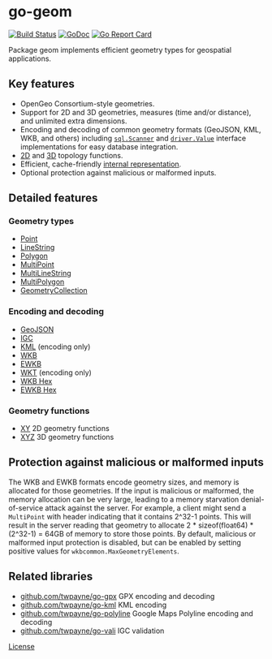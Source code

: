 # go-geom

[![Build Status](https://travis-ci.org/twpayne/go-geom.svg?branch=master)](https://travis-ci.org/twpayne/go-geom)
[![GoDoc](https://godoc.org/github.com/twpayne/go-geom?status.svg)](https://godoc.org/github.com/twpayne/go-geom)
[![Go Report Card](https://goreportcard.com/badge/github.com/twpayne/go-geom)](https://goreportcard.com/report/github.com/twpayne/go-geom)

Package geom implements efficient geometry types for geospatial applications.

## Key features

 * OpenGeo Consortium-style geometries.
 * Support for 2D and 3D geometries, measures (time and/or distance), and
   unlimited extra dimensions.
 * Encoding and decoding of common geometry formats (GeoJSON, KML, WKB, and
   others) including [`sql.Scanner`](https://godoc.org/database/sql#Scanner)
   and [`driver.Value`](https://godoc.org/database/sql/driver#Value) interface
   implementations for easy database integration.
 * [2D](https://godoc.org/github.com/twpayne/go-geom/xy) and
   [3D](https://godoc.org/github.com/twpayne/go-geom/xyz) topology functions.
 * Efficient, cache-friendly [internal representation](INTERNALS.md).
 * Optional protection against malicious or malformed inputs.

## Detailed features

### Geometry types

 * [Point](https://godoc.org/github.com/twpayne/go-geom#Point)
 * [LineString](https://godoc.org/github.com/twpayne/go-geom#LineString)
 * [Polygon](https://godoc.org/github.com/twpayne/go-geom#Polygon)
 * [MultiPoint](https://godoc.org/github.com/twpayne/go-geom#MultiPoint)
 * [MultiLineString](https://godoc.org/github.com/twpayne/go-geom#MultiLineString)
 * [MultiPolygon](https://godoc.org/github.com/twpayne/go-geom#MultiPolygon)
 * [GeometryCollection](https://godoc.org/github.com/twpayne/go-geom#GeometryCollection)

### Encoding and decoding

 * [GeoJSON](https://godoc.org/github.com/twpayne/go-geom/encoding/geojson)
 * [IGC](https://godoc.org/github.com/twpayne/go-geom/encoding/igc)
 * [KML](https://godoc.org/github.com/twpayne/go-geom/encoding/kml) (encoding only)
 * [WKB](https://godoc.org/github.com/twpayne/go-geom/encoding/wkb)
 * [EWKB](https://godoc.org/github.com/twpayne/go-geom/encoding/ewkb)
 * [WKT](https://godoc.org/github.com/twpayne/go-geom/encoding/wkt) (encoding only)
 * [WKB Hex](https://godoc.org/github.com/twpayne/go-geom/encoding/wkbhex)
 * [EWKB Hex](https://godoc.org/github.com/twpayne/go-geom/encoding/ewkbhex)

### Geometry functions

 * [XY](https://godoc.org/github.com/twpayne/go-geom/xy) 2D geometry functions
 * [XYZ](https://godoc.org/github.com/twpayne/go-geom/xyz) 3D geometry functions

## Protection against malicious or malformed inputs

The WKB and EWKB formats encode geometry sizes, and memory is allocated for
those geometries. If the input is malicious or malformed, the memory allocation
can be very large, leading to a memory starvation denial-of-service attack
against the server. For example, a client might send a `MultiPoint` with header
indicating that it contains 2^32-1 points. This will result in the server
reading that geometry to allocate 2 * sizeof(float64) * (2^32-1) = 64GB of
memory to store those points. By default, malicious or malformed input
protection is disabled, but can be enabled by setting positive values for
`wkbcommon.MaxGeometryElements`.

## Related libraries

 * [github.com/twpayne/go-gpx](https://github.com/twpayne/go-gpx) GPX encoding and decoding
 * [github.com/twpayne/go-kml](https://github.com/twpayne/go-kml) KML encoding
 * [github.com/twpayne/go-polyline](https://github.com/twpayne/go-polyline) Google Maps Polyline encoding and decoding
 * [github.com/twpayne/go-vali](https://github.com/twpayne/go-vali) IGC validation

[License](LICENSE)
